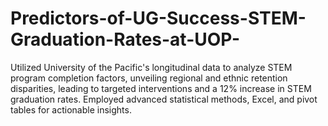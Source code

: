 # Predictors-of-UG-Success-STEM-Graduation-Rates-at-UOP-
Utilized University of the Pacific's longitudinal data to analyze STEM program completion factors, unveiling regional and ethnic retention disparities, leading to targeted interventions and a 12% increase in STEM graduation rates. Employed advanced statistical methods, Excel, and pivot tables for actionable insights.
